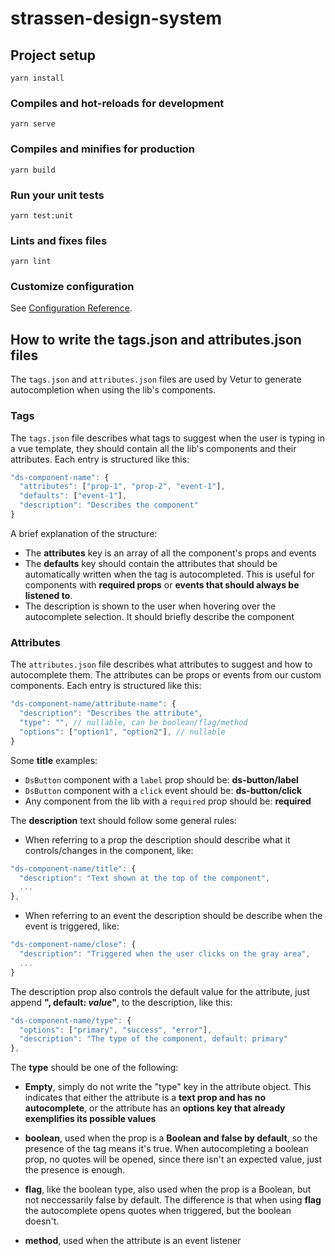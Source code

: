 # strassen-design-system

## Project setup
```
yarn install
```

### Compiles and hot-reloads for development
```
yarn serve
```

### Compiles and minifies for production
```
yarn build
```

### Run your unit tests
```
yarn test:unit
```

### Lints and fixes files
```
yarn lint
```

### Customize configuration
See [Configuration Reference](https://cli.vuejs.org/config/).

## How to write the tags.json and attributes.json files
The `tags.json` and `attributes.json` files are used by Vetur to generate autocompletion when using the lib's components.

### Tags
The `tags.json` file describes what tags to suggest when the user is typing in a vue template, they should contain all the lib's components and their attributes. Each entry is structured like this:
```js
"ds-component-name": {
  "attributes": ["prop-1", "prop-2", "event-1"],
  "defaults": ["event-1"],
  "description": "Describes the component"
}
```
A brief explanation of the structure:
  - The **attributes** key is an array of all the component's props and events
  - The **defaults** key should contain the attributes that should be automatically written when the tag is autocompleted. This is useful for components with **required props** or **events that should always be listened to**.
  - The description is shown to the user when hovering over the autocomplete selection. It should briefly describe the component

### Attributes
The `attributes.json` file describes what attributes to suggest and how to autocomplete them. The attributes can be props or events from our custom components. Each entry is structured like this:
```js
"ds-component-name/attribute-name": {
  "description": "Describes the attribute",
  "type": "", // nullable, can be boolean/flag/method
  "options": ["option1", "option2"], // nullable
}
```

Some **title** examples:
- `DsButton` component with a `label` prop should be: **ds-button/label**
- `DsButton` component with a `click` event should be: **ds-button/click**
- Any component from the lib with a `required` prop should be: **required**

The **description** text should follow some general rules:
- When referring to a prop the description should describe what it controls/changes in the component, like:
```js
"ds-component-name/title": {
  "description": "Text shown at the top of the component",
  ...
},
```
- When referring to an event the description should be describe when the event is triggered, like:
 ```js
 "ds-component-name/close": {
   "description": "Triggered when the user clicks on the gray area",
   ...
 }
 ```
The description prop also controls the default value for the attribute, just append **", default: _value_"**, to the description, like this:
```js
"ds-component-name/type": {
  "options": ["primary", "success", "error"],
  "description": "The type of the component, default: primary"
},
```

The **type** should be one of the following:
- **Empty**, simply do not write the "type" key in the attribute object.
This indicates that either the attribute is a **text prop and has no autocomplete**, or
the attribute has an **options key that already exemplifies its possible values**

- **boolean**, used when the prop is a **Boolean and false by default**, so the presence of the tag means it's true. When autocompleting a boolean prop, no quotes will be opened, since there isn't an expected value, just the presence is enough.

- **flag**, like the boolean type, also used when the prop is a Boolean, but not neccessarily false by default. The difference is that when using **flag** the autocomplete opens quotes when triggered, but the boolean doesn't.

- **method**, used when the attribute is an event listener